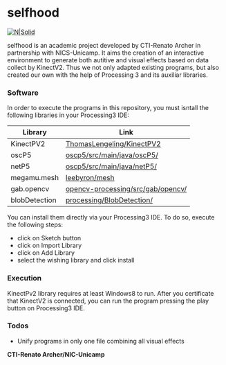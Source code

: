 # selfhood

[![N|Solid](https://cldup.com/dTxpPi9lDf.thumb.png)](https://nodesource.com/products/nsolid)

selfhood is an academic project developed by CTI-Renato Archer in partnership with NICS-Unicamp. It aims the creation of an interactive environment to generate both autitive and visual effects based on data collect by KinectV2. Thus we not only adapted existing programs, but also created our own with the help of Processing 3 and its auxiliar libraries. 


### Software

In order to execute the programs in this repository, you must isntall the following libraries in your Processing3 IDE:

| Library | Link |
| ------ | ------ |
| KinectPV2 | [ThomasLengeling/KinectPV2](https://github.com/ThomasLengeling/KinectPV2) |
| oscP5 | [oscp5/src/main/java/oscP5/](https://github.com/sojamo/oscp5) |
| netP5 | [oscp5/src/main/java/netP5/](https://github.com/sojamo/oscp5/tree/master/src/main/java/netP5) |
| megamu.mesh | [leebyron/mesh](https://github.com/leebyron/mesh) |
| gab.opencv | [opencv-processing/src/gab/opencv/](https://github.com/atduskgreg/opencv-processing/tree/master/src/gab/opencv)|
| blobDetection | [processing/BlobDetection/](http://www.v3ga.net/processing/BlobDetection/) |

You can install them directly via your Processing3 IDE. To do so, execute the following steps:

- click on Sketch button
- click on Import Library
- click on Add Library
- select the wishing library and click install

### Execution

KinectPv2 library requires at least Windows8 to run.
After you certificate that KinectV2 is connected, you can run the program pressing the play button on Processing3 IDE.



### Todos

 - Unify programs in only one  file combining all visual effects




**CTI-Renato Archer/NIC-Unicamp**

[//]: # (These are reference links used in the body of this note and get stripped out when the markdown processor does its job. There is no need to format nicely because it shouldn't be seen. Thanks SO - http://stackoverflow.com/questions/4823468/store-comments-in-markdown-syntax)


   [dill]: <https://github.com/joemccann/dillinger>
   [git-repo-url]: <https://github.com/joemccann/dillinger.git>
   [john gruber]: <http://daringfireball.net>
   [df1]: <http://daringfireball.net/projects/markdown/>
   [markdown-it]: <https://github.com/markdown-it/markdown-it>
   [Ace Editor]: <http://ace.ajax.org>
   [node.js]: <http://nodejs.org>
   [Twitter Bootstrap]: <http://twitter.github.com/bootstrap/>
   [jQuery]: <http://jquery.com>
   [@tjholowaychuk]: <http://twitter.com/tjholowaychuk>
   [express]: <http://expressjs.com>
   [AngularJS]: <http://angularjs.org>
   [Gulp]: <http://gulpjs.com>

   [PlDb]: <https://github.com/ThomasLengeling/KinectPV2>
   [PlGh]: <https://github.com/sojamo/oscp5>
   [PlGd]: <https://github.com/sojamo/oscp5/tree/master/src/main/java/netP5>
   [PlOd]: <https://github.com/leebyron/mesh>
   [PlMe]: <https://github.com/atduskgreg/opencv-processing/tree/master/src/gab/opencv>
   [PlGa]: <http://www.v3ga.net/processing/BlobDetection/>
